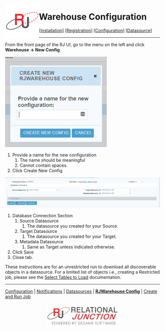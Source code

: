  <a href="http://www.sesamesoftware.com"><img align=left src="../images/RJOrbit110x110.png"></img></a>

# Warehouse Configuration

[[Installation](installguide.md)] [[Registration](RegistrationGuide.md)] [[Configuration](configurationGuide.md)] [[Datasource](DatasourceGuide.md)]

---

From the front page of the RJ UI, go to the menu on the left and click **Warehouse &rarr; New Config**

![create Config](../images/newConfig.png)

1. Provide a name for the new configuration
   1. The name should be meaningful
   2. Cannot contain spaces.
2. Click Create New Config

![Database Connection Section](../images/databaseConnection.png)

1. Database Connection Section
   1. Source Datasource
      1. The datasource you created for your Source.
   2. Target Datasource
      1. The datasource you created for your Target.
   3. Metadata Datasource
      1. Same as Target unless indicated otherwise.
2. Click Save
3. Close tab.
   
These instructions are for an unrestricted run to download all discoverable objects in a datasource. For a limited list of objects i.e., creating a Restricted job, please see the [Select Tables to Load](RJWarehouseConfigSelectTables.md) documentation.

---

[Configuration](guides/configurationGuide.md) | [Notifications](notification.md) | [Datasources](DatasourceGuide.md) | [**RJWarehouse Config**](rjwarehouseconfig.md) | [Create and Run Job](JobSetup.md)

<p align="center" >  <a href="http://www.sesamesoftware.com"><img align=center src="../images/poweredBy.png" height="80px"></img></a> </p>

